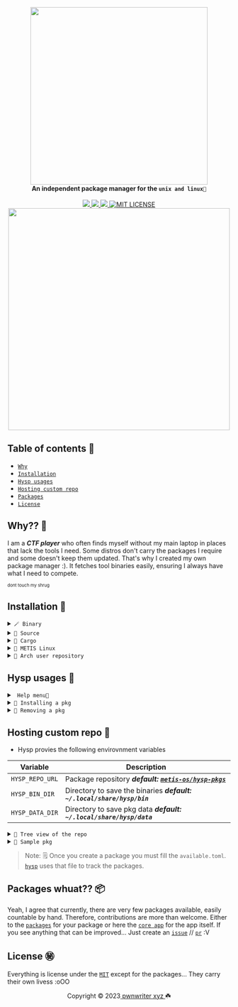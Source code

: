 <p align="center">
    <a href="https://github.com/pwnwriter/hysp">
        <img src="https://raw.githubusercontent.com/pwnwriter/hysp/images/hysp-rounded.png" width="400"></a>
    <br>
    <b><strong>An independent package manager for the <code>unix and linux🌷</code></strong></b>
    <br>
    <br>
    <a href="https://github.com/pwnwriter/hysp/releases">
        <img src="https://img.shields.io/github/v/release/pwnwriter/hysp?style=flat&labelColor=f38ba8&color=585b70&logo=GitHub&logoColor=white">
    </a>
    <a href="https://crates.io/crates/hysp/">
        <img src="https://img.shields.io/crates/v/hysp?style=flat&labelColor=b4befe&color=eba0ac&logo=Rust&logoColor=white">
    </a>
    <a href="https://github.com/pwnwriter/hysp/actions?query=workflow%3A%22Continuous+Deployment%22">
        <img src="https://img.shields.io/github/actions/workflow/status/pwnwriter/hysp/test-app.yml?style=flat&labelColor=eba0ac&color=74c7ec&label=Test-app&logo=GitHub%20Actions&logoColor=white">
    </a>
  <a href="https://github.com/pwnwriter/hysp/blob/main/LICENSE"><img src="https://img.shields.io/badge/License-MIT-white.svg" alt="MIT LICENSE"></a>
  <br>
  <img src="https://raw.githubusercontent.com/catppuccin/catppuccin/main/assets/palette/macchiato.png" width="500" />
</p>

## Table of contents 📔

* [`Why`](#why)
* [`Installation`](#installation)
* [`Hysp usages`](#usages)
* [`Hosting custom repo`](#repo)
* [`Packages`](#pkgs)
* [`License`](#license)

<a name="why"></a>
 ## Why?? 🚩

I am a ***CTF player*** who often finds myself without my main laptop in places that lack the tools I need. Some distros don't carry the packages I require and some doesn't keep them updated. That's why I created my own package manager :). It fetches tool binaries easily, ensuring I always have what I need to compete.

<sup><sub>dont touch my shrug</sub></sup>


<a name="installation"></a>
 ## Installation 📩
    
  <details> <summary><code>🪄 Binary </code></summary>
    &nbsp;

  - You can directly download the [**binary**](https://github.com/pwnwriter/haylxon/releases) of your arch and run it.
  
  </details>
  <details> <summary><code>🌼 Source </code></summary>
  &nbsp;
 
  ```bash
  git clone --depth=1 https://github.com/pwnwriter/hysp --branch=main
  cd hysp
  cargo build --release 
  ```
  Then go to `release` dir and `./hysp` or move the `binary` to your any `$PATH` for instant access from anywhere.
</details>

<details> <summary><code>🎠 Cargo </code></summary>

- Using [crates.io](https://crates.io/crates/haylxon)
  ```bash
  cargo install hysp
  ```
- Using [binstall](https://github.com/cargo-bins/cargo-binstall)
  ```bash
  cargo binstall hysp
  ```

  > **Note** ⚠️
  > This requires a working setup of rust/cargo & binstall.
</details>

<details> <summary><code>🚩 METIS Linux </code></summary>
&nbsp;
  
  ```bash
  sudo/doas pacman -Syyy hysp
  ```

</details>

<details> <summary><code>💢 Arch user repository </code></summary>
&nbsp;
  
  ```bash
  paru/yay -S hysp-git
  ```

</details>


<a name="usages"></a>
 ## Hysp usages 🎠
<details> <summary><code> Help menu🐤 </code></summary>
  &nbsp;
  
  
  ```bash
  hysp |install|uninstall|search| -h # check for help menu
  ```
  ![screenshot_2023-11-21_23-01-39](https://github.com/pwnwriter/hysp/assets/90331517/b10a4832-a8cc-4017-98d2-019c048a0f95)
</details>

<details> <summary><code>🔻 Installing a pkg </code></summary>
&nbsp;
  
  ```bash
  hysp install -p <pkg> # Use --silent to supress console output
  ```
![screenshot_2023-11-21_23-02-55](https://github.com/pwnwriter/hysp/assets/90331517/ef4577b3-de8b-4992-b24c-8552eb20ed05)

</details>


<details> <summary><code>🧁 Removing a pkg </code></summary>
&nbsp;
  
  ```bash
  hysp remove -p <pkg> # Use --silent to supress console output
  ```
</details>


<a name="repo"></a>
 ## Hosting custom repo 💾

 - Hysp provies the following envirovnment variables

Variable          | Description                                      
------------------|--------------------------------------------------
`HYSP_REPO_URL`   | Package repository ***default: [`metis-os/hysp-pkgs`](https://github.com/metis-os/hysp-pkgs)***                         
`HYSP_BIN_DIR`    | Directory to save the binaries ***default: `~/.local/share/hysp/bin`***       
`HYSP_DATA_DIR`   | Directory to save pkg data ***default: `~/.local/share/hysp/data`***                          

<details> <summary><code>🎄 Tree view of the repo </code></summary>
&nbsp;

  ```bash

├── available.toml ## all pkgs info are stored here
├── data
│   ├── foo.toml ## specific pkg information are stored here 
├── LICENSE
└── pkgs
    ├── foo ## pkgs binary are stored here
```

</details>




<details> <summary><code>📂 Sample pkg </code></summary>
&nbsp;

  ```bash
[package]
name = "foo"
version = "x.y.z"
description = "A sample package for demonstration purposes"
license = "bar"
size = "x.yM"

[maintainer]
name = "foo " #Maintainer infos
email = "foo@bar.com"

[source]
url = "https://github.com/metis-os/hysp-pkgs/raw/main/pkgs/foo" # Binary url

[bin]
name = "foo"  # Name of the binary executable

[package.conditions]
conflicts  = [ "foo"  ] # Example conflict entry
dependencies = [ "foo" ]  # Example dependency entry

[package.metadata]
hash = "57f8c02b16eefe47cc099336f43c3f5e491c34bd446c9b32f33c9da29adebd5d" # Optional b3sum (Yet to implement hash checking)
keywords = ["sample", "demonstration", "rust"] # Optional
categories = ["Utilities", "Development"] # Needed

  ```

</details>

> Note: 🗒️ Once you create a package you must fill the `available.toml`. [`hysp`](/) uses that file to track the packages.

<a name="pkgs"></a>
 ## Packages whuat?? 📦

Yeah, I agree that currently, there are very few packages available, easily countable by hand. Therefore, contributions are more than welcome.
Either to the [`packages`](https://github.com/metis-os/hysp-pkgs) for your package or here the [`core app`](/) for the app itself. If you see anything that can be improved... Just create an [`issue`](https://github.com/pwnwriter/hysp/issues) // [`pr`](https://github.com/pwnwriter/hysp/pulls) :V

<a name="license"></a>
 ## License ㊙️

 Everything is license under the [`MIT`](/license) except for the packages... They carry their own livess :oOO

<p align="center">Copyright &copy; 2023<a href="https://pwnwriter.xyz" target="_blank"> pwnwriter xyz </a> ☘️</p> 




